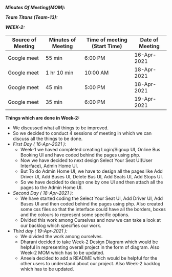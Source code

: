***Minutes Of Meeting(MOM):***

***Team Titans (Team-13):*** 

***WEEK-2:***

| Source of Meeting  | Minutes of Meeting | Time of meeting (Start Time) | Date of Meeting  |
| ------------------ | ------------------ | ---------------------------- | ---------------- |
| Google meet        |  55 min            |  6:00 PM                     |   16-Apr-2021    |
| Google meet        |  1 hr 10 min       |  10:00 AM                    |   18-Apr-2021    |
| Google meet        |  45 min            |  5:00 PM                     |   18-Apr-2021    |
| Google meet        |  35 min            |  6:00 PM                     |   19-Apr-2021    |

**Things which are done in Week-2:**
+ We discussed what all things to be improved.
+ So we decided to conduct 4 sessions of meeting in which we can discuss
  all the things to be done.
+ *First Day ( 16-Apr-2021 ):*
  + Week-1 we haved completed creating Login/Signup UI, Online Bus Booking UI and have 
    coded behind the pages using php.
  + Now we have decided to next design Select Your Seat UI(User Interface), Admin Home UI.
  + But To do Admin Home UI, we have to design all the pages like Add Driver UI, Add Buses UI,
    Delete Bus UI, Add Seats UI, Add Stops UI. 
  + So we have decided to design one by one UI and then attach all the pages to the 
    Admin Home UI.
+ *Second Day ( 18-Apr-2021 ):*
  + We have started coding the Select Your Seat UI, Add Driver UI, Add Buses UI and then
    coded behind the pages using php. Also created some css files so that the interface could
    have all the borders, boxes and the colours to represent some specific options.
  + Divided this work among Ourselves and now we can take a look at our backlog which specifies
    our work.
+ *Third day ( 19-Apr-2021 ):*
  + We divided the work among ourselves.
  + Dharani decided to take Week-2 Design Diagram which would be helpful in 
    representing overall project in the form of diagram. Also Week-2 MOM which 
    has to be updated. 
  + Aneela decided to add a README which would be helpful for the other users 
    to understand about our project. Also Week-2 backlog which has to be updated. 
  

